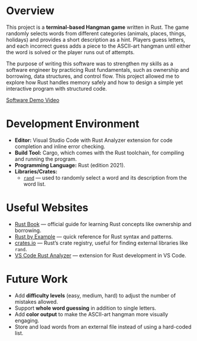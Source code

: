 # Overview

This project is a **terminal-based Hangman game** written in Rust. The game randomly selects words from different categories (animals, places, things, holidays) and provides a short description as a hint. Players guess letters, and each incorrect guess adds a piece to the ASCII-art hangman until either the word is solved or the player runs out of attempts.  

The purpose of writing this software was to strengthen my skills as a software engineer by practicing Rust fundamentals, such as ownership and borrowing, data structures, and control flow. This project allowed me to explore how Rust handles memory safely and how to design a simple yet interactive program with structured code.  

[Software Demo Video](http://youtube.link.goes.here)

# Development Environment

- **Editor:** Visual Studio Code with Rust Analyzer extension for code completion and inline error checking.  
- **Build Tool:** Cargo, which comes with the Rust toolchain, for compiling and running the program.  
- **Programming Language:** Rust (edition 2021).  
- **Libraries/Crates:**  
  - [`rand`](https://crates.io/crates/rand) — used to randomly select a word and its description from the word list.  

# Useful Websites

- [Rust Book](https://doc.rust-lang.org/book/) — official guide for learning Rust concepts like ownership and borrowing.  
- [Rust by Example](https://doc.rust-lang.org/rust-by-example/) — quick reference for Rust syntax and patterns.  
- [crates.io](https://crates.io) — Rust’s crate registry, useful for finding external libraries like `rand`.  
- [VS Code Rust Analyzer](https://marketplace.visualstudio.com/items?itemName=rust-lang.rust-analyzer) — extension for Rust development in VS Code.  

# Future Work

- Add **difficulty levels** (easy, medium, hard) to adjust the number of mistakes allowed.  
- Support **whole word guessing** in addition to single letters.  
- Add **color output** to make the ASCII-art hangman more visually engaging.  
- Store and load words from an external file instead of using a hard-coded list.